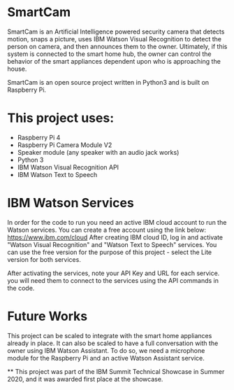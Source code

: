 # SmartCam

SmartCam is an Artificial Intelligence powered security camera that detects motion, snaps a picture, uses IBM Watson Visual Recognition to detect the person on camera, and then announces them to the owner. Ultimately, if this system is connected to the smart home hub, the owner can control the behavior of the smart appliances dependent upon who is approaching the house.

SmartCam is an open source project written in Python3 and is built on Raspberry Pi.

# This project uses:

- Raspberry Pi 4
- Raspberry Pi Camera Module V2
- Speaker module (any speaker with an audio jack works)
- Python 3
- IBM Watson Visual Recognition API
- IBM Watson Text to Speech

# IBM Watson Services

In order for the code to run you need an active IBM cloud account to run the Watson services. You can create a free account using the link below:
https://www.ibm.com/cloud
After creating IBM cloud ID, log in and activate "Watson Visual Recognition" and "Watson Text to Speech" services. You can use the free version for the purpose of this project - select the Lite version for both services.

After activating the services, note your API Key and URL for each service. you will need them to connect to the services using the API commands in the code.

# Future Works

This project can be scaled to integrate with the smart home appliances already in place. It can also be scaled to have a full conversation with the owner using IBM Watson Assistant. To do so, we need a microphone module for the Raspberry Pi and an active Watson Assistant service. 

** This project was part of the IBM Summit Technical Showcase in Summer 2020, and it was awarded first place at the showcase.  
